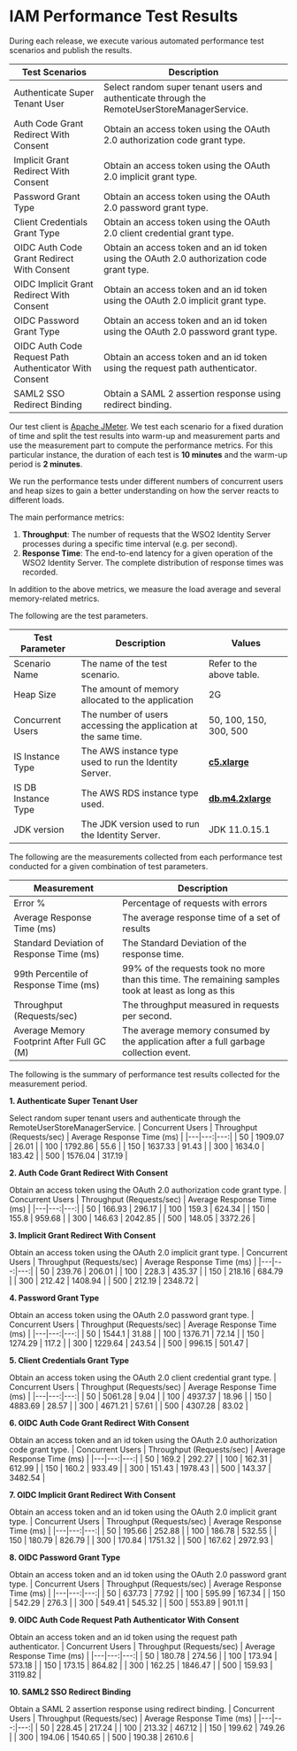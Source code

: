 # IAM Performance Test Results

During each release, we execute various automated performance test scenarios and publish the results.

| Test Scenarios | Description |
| --- | --- |
| Authenticate Super Tenant User | Select random super tenant users and authenticate through the RemoteUserStoreManagerService. |
| Auth Code Grant Redirect With Consent | Obtain an access token using the OAuth 2.0 authorization code grant type. |
| Implicit Grant Redirect With Consent | Obtain an access token using the OAuth 2.0 implicit grant type. |
| Password Grant Type | Obtain an access token using the OAuth 2.0 password grant type. |
| Client Credentials Grant Type | Obtain an access token using the OAuth 2.0 client credential grant type. |
| OIDC Auth Code Grant Redirect With Consent | Obtain an access token and an id token using the OAuth 2.0 authorization code grant type. |
| OIDC Implicit Grant Redirect With Consent | Obtain an access token and an id token using the OAuth 2.0 implicit grant type. |
| OIDC Password Grant Type | Obtain an access token and an id token using the OAuth 2.0 password grant type. |
| OIDC Auth Code Request Path Authenticator With Consent | Obtain an access token and an id token using the request path authenticator. |
| SAML2 SSO Redirect Binding | Obtain a SAML 2 assertion response using redirect binding. |

Our test client is [Apache JMeter](https://jmeter.apache.org/index.html). We test each scenario for a fixed duration of
time and split the test results into warm-up and measurement parts and use the measurement part to compute the
performance metrics. For this particular instance, the duration of each test is **10 minutes** and the warm-up period is **2 minutes**.

We run the performance tests under different numbers of concurrent users and heap sizes to gain a better understanding on how the server reacts to different loads.

The main performance metrics:

1. **Throughput**: The number of requests that the WSO2 Identity Server processes during a specific time interval (e.g. per second).
2. **Response Time**: The end-to-end latency for a given operation of the WSO2 Identity Server. The complete distribution of response times was recorded.

In addition to the above metrics, we measure the load average and several memory-related metrics.

The following are the test parameters.

| Test Parameter | Description | Values |
| --- | --- | --- |
| Scenario Name | The name of the test scenario. | Refer to the above table. |
| Heap Size | The amount of memory allocated to the application | 2G |
| Concurrent Users | The number of users accessing the application at the same time. | 50, 100, 150, 300, 500 |
| IS Instance Type | The AWS instance type used to run the Identity Server. | [**c5.xlarge**](https://aws.amazon.com/ec2/instance-types/) |
| IS DB Instance Type | The AWS RDS instance type used. | [**db.m4.2xlarge**](https://aws.amazon.com/rds/instance-types/) |
| JDK version | The JDK version used to run the Identity Server. | JDK 11.0.15.1 |

The following are the measurements collected from each performance test conducted for a given combination of
test parameters.

| Measurement | Description |
| --- | --- |
| Error % | Percentage of requests with errors |
| Average Response Time (ms) | The average response time of a set of results |
| Standard Deviation of Response Time (ms) | The Standard Deviation of the response time. |
| 99th Percentile of Response Time (ms) | 99% of the requests took no more than this time. The remaining samples took at least as long as this |
| Throughput (Requests/sec) | The throughput measured in requests per second. |
| Average Memory Footprint After Full GC (M) | The average memory consumed by the application after a full garbage collection event. |

The following is the summary of performance test results collected for the measurement period.



**1. Authenticate Super Tenant User**

Select random super tenant users and authenticate through the RemoteUserStoreManagerService.
|  Concurrent Users | Throughput (Requests/sec) | Average Response Time (ms) |
|---|---:|---:|
|  50 | 1909.07 | 26.01 |
|  100 | 1792.86 | 55.6 |
|  150 | 1637.33 | 91.43 |
|  300 | 1634.0 | 183.42 |
|  500 | 1576.04 | 317.19 |

**2. Auth Code Grant Redirect With Consent**

Obtain an access token using the OAuth 2.0 authorization code grant type.
|  Concurrent Users | Throughput (Requests/sec) | Average Response Time (ms) |
|---|---:|---:|
|  50 | 166.93 | 296.17 |
|  100 | 159.3 | 624.34 |
|  150 | 155.8 | 959.68 |
|  300 | 146.63 | 2042.85 |
|  500 | 148.05 | 3372.26 |

**3. Implicit Grant Redirect With Consent**

Obtain an access token using the OAuth 2.0 implicit grant type.
|  Concurrent Users | Throughput (Requests/sec) | Average Response Time (ms) |
|---|---:|---:|
|  50 | 239.76 | 206.01 |
|  100 | 228.3 | 435.37 |
|  150 | 218.16 | 684.79 |
|  300 | 212.42 | 1408.94 |
|  500 | 212.19 | 2348.72 |

**4. Password Grant Type**

Obtain an access token using the OAuth 2.0 password grant type.
|  Concurrent Users | Throughput (Requests/sec) | Average Response Time (ms) |
|---|---:|---:|
|  50 | 1544.1 | 31.88 |
|  100 | 1376.71 | 72.14 |
|  150 | 1274.29 | 117.2 |
|  300 | 1229.64 | 243.54 |
|  500 | 996.15 | 501.47 |

**5. Client Credentials Grant Type**

Obtain an access token using the OAuth 2.0 client credential grant type.
|  Concurrent Users | Throughput (Requests/sec) | Average Response Time (ms) |
|---|---:|---:|
|  50 | 5061.28 | 9.04 |
|  100 | 4937.37 | 18.96 |
|  150 | 4883.69 | 28.57 |
|  300 | 4671.21 | 57.61 |
|  500 | 4307.28 | 83.02 |

**6. OIDC Auth Code Grant Redirect With Consent**

Obtain an access token and an id token using the OAuth 2.0 authorization code grant type.
|  Concurrent Users | Throughput (Requests/sec) | Average Response Time (ms) |
|---|---:|---:|
|  50 | 169.2 | 292.27 |
|  100 | 162.31 | 612.99 |
|  150 | 160.2 | 933.49 |
|  300 | 151.43 | 1978.43 |
|  500 | 143.37 | 3482.54 |

**7. OIDC Implicit Grant Redirect With Consent**

Obtain an access token and an id token using the OAuth 2.0 implicit grant type.
|  Concurrent Users | Throughput (Requests/sec) | Average Response Time (ms) |
|---|---:|---:|
|  50 | 195.66 | 252.88 |
|  100 | 186.78 | 532.55 |
|  150 | 180.79 | 826.79 |
|  300 | 170.84 | 1751.32 |
|  500 | 167.62 | 2972.93 |

**8. OIDC Password Grant Type**

Obtain an access token and an id token using the OAuth 2.0 password grant type.
|  Concurrent Users | Throughput (Requests/sec) | Average Response Time (ms) |
|---|---:|---:|
|  50 | 637.73 | 77.92 |
|  100 | 595.99 | 167.34 |
|  150 | 542.29 | 276.3 |
|  300 | 549.41 | 545.32 |
|  500 | 553.89 | 901.11 |

**9. OIDC Auth Code Request Path Authenticator With Consent**

Obtain an access token and an id token using the request path authenticator.
|  Concurrent Users | Throughput (Requests/sec) | Average Response Time (ms) |
|---|---:|---:|
|  50 | 180.78 | 274.56 |
|  100 | 173.94 | 573.18 |
|  150 | 173.15 | 864.82 |
|  300 | 162.25 | 1846.47 |
|  500 | 159.93 | 3119.82 |

**10. SAML2 SSO Redirect Binding**

Obtain a SAML 2 assertion response using redirect binding.
|  Concurrent Users | Throughput (Requests/sec) | Average Response Time (ms) |
|---|---:|---:|
|  50 | 228.45 | 217.24 |
|  100 | 213.32 | 467.12 |
|  150 | 199.62 | 749.26 |
|  300 | 194.06 | 1540.65 |
|  500 | 190.38 | 2610.6 |
